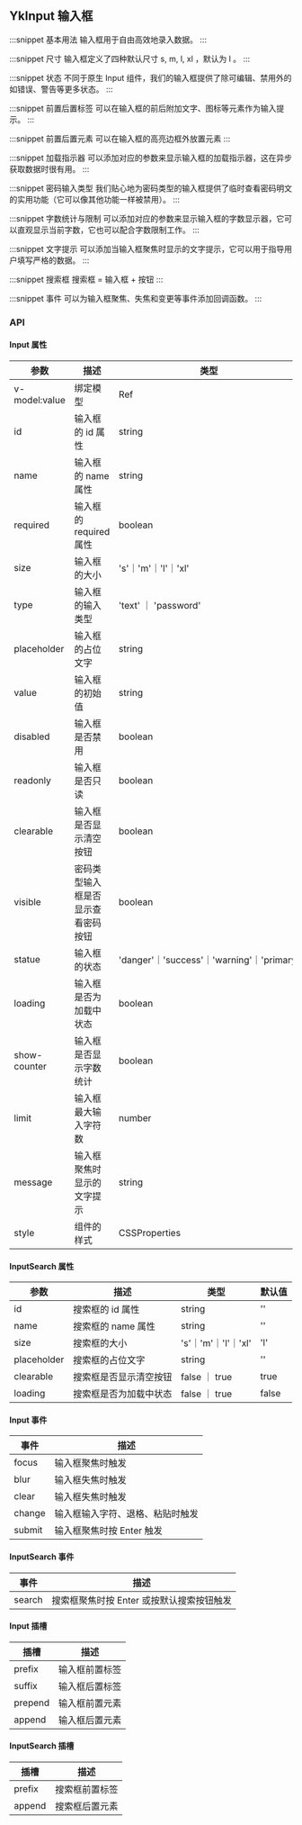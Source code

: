 ## YkInput 输入框

:::snippet
基本用法
输入框用于自由高效地录入数据。
<InputPrimary/>
:::

:::snippet
尺寸
输入框定义了四种默认尺寸 s, m, l, xl ，默认为 l 。
<InputSize/>
:::

:::snippet
状态
不同于原生 Input 组件，我们的输入框提供了除可编辑、禁用外的如错误、警告等更多状态。
<InputStatus/>
:::

:::snippet
前置后置标签
可以在输入框的前后附加文字、图标等元素作为输入提示。
<InputDeco/>
:::

:::snippet
前置后置元素
可以在输入框的高亮边框外放置元素
<InputAmbient/>
:::

:::snippet
加载指示器
可以添加对应的参数来显示输入框的加载指示器，这在异步获取数据时很有用。
<InputLoading/>
:::

:::snippet
密码输入类型
我们贴心地为密码类型的输入框提供了临时查看密码明文的实用功能（它可以像其他功能一样被禁用）。
<InputTypes/>
:::

:::snippet
字数统计与限制
可以添加对应的参数来显示输入框的字数显示器，它可以直观显示当前字数，它也可以配合字数限制工作。
<InputCounterLimit/>
:::

:::snippet
文字提示
可以添加当输入框聚焦时显示的文字提示，它可以用于指导用户填写严格的数据。
<InputMessage/>
:::

:::snippet
搜索框
搜索框 = 输入框 + 按钮
<InputSearch/>
:::

:::snippet
事件
可以为输入框聚焦、失焦和变更等事件添加回调函数。
<InputEvent/>
:::

### API

#### Input 属性

| 参数          | 描述                               | 类型                                      | 默认值    |
| ------------- | ---------------------------------- | ----------------------------------------- | --------- |
| v-model:value | 绑定模型                           | Ref                                       | ''        |
| id            | 输入框的 id 属性                   | string                                    | ''        |
| name          | 输入框的 name 属性                 | string                                    | ''        |
| required      | 输入框的 required 属性             | boolean                                   | false     |
| size          | 输入框的大小                       | 's'｜'m'｜'l'｜'xl'                       | 'l'       |
| type          | 输入框的输入类型                   | 'text' ｜ 'password'                      | 'text'    |
| placeholder   | 输入框的占位文字                   | string                                    | ''        |
| value         | 输入框的初始值                     | string                                    | ''        |
| disabled      | 输入框是否禁用                     | boolean                                   | false     |
| readonly      | 输入框是否只读                     | boolean                                   | false     |
| clearable     | 输入框是否显示清空按钮             | boolean                                   | false     |
| visible       | 密码类型输入框是否显示查看密码按钮 | boolean                                   | true      |
| statue        | 输入框的状态                       | 'danger'｜'success'｜'warning'｜'primary' | 'primary' |
| loading       | 输入框是否为加载中状态             | boolean                                   | false     |
| show-counter  | 输入框是否显示字数统计             | boolean                                   | false     |
| limit         | 输入框最大输入字符数               | number                                    | -1        |
| message       | 输入框聚焦时显示的文字提示         | string                                    | ''        |
| style         | 组件的样式                         | CSSProperties                             | undefined |

#### InputSearch 属性

| 参数        | 描述                   | 类型                | 默认值 |
| ----------- | ---------------------- | ------------------- | ------ |
| id          | 搜索框的 id 属性       | string              | ''     |
| name        | 搜索框的 name 属性     | string              | ''     |
| size        | 搜索框的大小           | 's'｜'m'｜'l'｜'xl' | 'l'    |
| placeholder | 搜索框的占位文字       | string              | ''     |
| clearable   | 搜索框是否显示清空按钮 | false ｜ true       | true   |
| loading     | 搜索框是否为加载中状态 | false ｜ true       | false  |

#### Input 事件

| 事件   | 描述                             |
| ------ | -------------------------------- |
| focus  | 输入框聚焦时触发                 |
| blur   | 输入框失焦时触发                 |
| clear  | 输入框失焦时触发                 |
| change | 输入框输入字符、退格、粘贴时触发 |
| submit | 输入框聚焦时按 Enter 触发        |

#### InputSearch 事件

| 事件   | 描述                                      |
| ------ | ----------------------------------------- |
| search | 搜索框聚焦时按 Enter 或按默认搜索按钮触发 |

#### Input 插槽

| 插槽    | 描述           |
| ------- | -------------- |
| prefix  | 输入框前置标签 |
| suffix  | 输入框后置标签 |
| prepend | 输入框前置元素 |
| append  | 输入框后置元素 |

#### InputSearch 插槽

| 插槽   | 描述           |
| ------ | -------------- |
| prefix | 搜索框前置标签 |
| append | 搜索框后置元素 |
